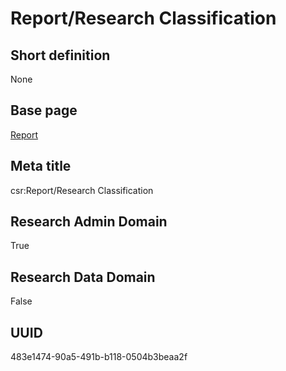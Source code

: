 # Report/Research Classification
## Short definition
None
## Base page
[Report](https://github.com/EuroCRIS/CASRAI-Dictionairies/blob/main/Objects/Report.md)
## Meta title
csr:Report/Research Classification
## Research Admin Domain
True
## Research Data Domain
False
## UUID
483e1474-90a5-491b-b118-0504b3beaa2f
